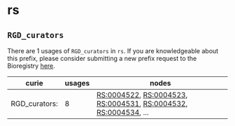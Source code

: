 # rs

## `RGD_curators`

There are 1 usages of `RGD_curators` in `rs`.
If you are knowledgeable about this prefix, please consider submitting a new prefix
request to the Bioregistry [here](https://github.com/biopragmatics/bioregistry/issues/new?assignees=cthoyt&labels=New%2CPrefix&template=new-prefix.yml&title=%5BResource%5D%3A%20RGD_curators).

| curie                 |   usages | nodes                                                                                                                                                                                                                                                                                            |
|-----------------------|----------|--------------------------------------------------------------------------------------------------------------------------------------------------------------------------------------------------------------------------------------------------------------------------------------------------|
| RGD_curators:<sjwang> |        8 | [RS:0004522](http://purl.obolibrary.org/obo/RS_0004522), [RS:0004523](http://purl.obolibrary.org/obo/RS_0004523), [RS:0004531](http://purl.obolibrary.org/obo/RS_0004531), [RS:0004532](http://purl.obolibrary.org/obo/RS_0004532), [RS:0004534](http://purl.obolibrary.org/obo/RS_0004534), ... |


